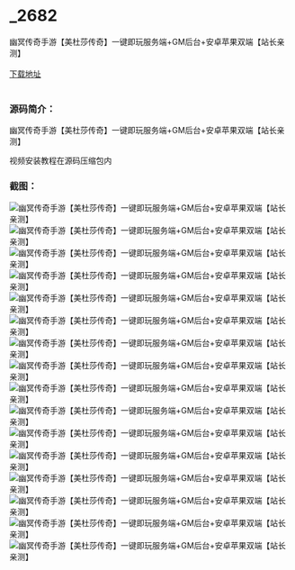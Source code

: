 # _2682
幽冥传奇手游【美杜莎传奇】一键即玩服务端+GM后台+安卓苹果双端【站长亲测】
<br/></br>
[下载地址](https://www.uuid2.com/2682.html "下载地址")
<br/></br>
<h3>源码简介：</h3>
<p>幽冥传奇手游【美杜莎传奇】一键即玩服务端+GM后台+安卓苹果双端【站长亲测】<p>
<p>视频安装教程在源码压缩包内<p>
<h3>截图：</h3>
<img src="https://www.uuid2.com/wp-content/uploads/img/202111/102ee98312.png" alt="幽冥传奇手游【美杜莎传奇】一键即玩服务端+GM后台+安卓苹果双端【站长亲测】"><img src="https://www.uuid2.com/wp-content/uploads/img/202111/86f76be461.png" alt="幽冥传奇手游【美杜莎传奇】一键即玩服务端+GM后台+安卓苹果双端【站长亲测】"><img src="https://www.uuid2.com/wp-content/uploads/img/202111/57f0a85783.png" alt="幽冥传奇手游【美杜莎传奇】一键即玩服务端+GM后台+安卓苹果双端【站长亲测】"><img src="https://www.uuid2.com/wp-content/uploads/img/202111/a55909e340.png" alt="幽冥传奇手游【美杜莎传奇】一键即玩服务端+GM后台+安卓苹果双端【站长亲测】"><img src="https://www.uuid2.com/wp-content/uploads/img/202111/fbfe742106.png" alt="幽冥传奇手游【美杜莎传奇】一键即玩服务端+GM后台+安卓苹果双端【站长亲测】"><img src="https://www.uuid2.com/wp-content/uploads/img/202111/a4928fc993.png" alt="幽冥传奇手游【美杜莎传奇】一键即玩服务端+GM后台+安卓苹果双端【站长亲测】"><img src="https://www.uuid2.com/wp-content/uploads/img/202111/c030c53265.png" alt="幽冥传奇手游【美杜莎传奇】一键即玩服务端+GM后台+安卓苹果双端【站长亲测】"><img src="https://www.uuid2.com/wp-content/uploads/img/202111/5495461165.png" alt="幽冥传奇手游【美杜莎传奇】一键即玩服务端+GM后台+安卓苹果双端【站长亲测】"><img src="https://www.uuid2.com/wp-content/uploads/img/202111/6299081523.png" alt="幽冥传奇手游【美杜莎传奇】一键即玩服务端+GM后台+安卓苹果双端【站长亲测】"><img src="https://www.uuid2.com/wp-content/uploads/img/202111/8225fdf534.png" alt="幽冥传奇手游【美杜莎传奇】一键即玩服务端+GM后台+安卓苹果双端【站长亲测】"><img src="https://www.uuid2.com/wp-content/uploads/img/202111/5dc7f1a133.png" alt="幽冥传奇手游【美杜莎传奇】一键即玩服务端+GM后台+安卓苹果双端【站长亲测】"><img src="https://www.uuid2.com/wp-content/uploads/img/202111/c2219e7226.png" alt="幽冥传奇手游【美杜莎传奇】一键即玩服务端+GM后台+安卓苹果双端【站长亲测】"><img src="https://www.uuid2.com/wp-content/uploads/img/202111/b957800565.png" alt="幽冥传奇手游【美杜莎传奇】一键即玩服务端+GM后台+安卓苹果双端【站长亲测】"><img src="https://www.uuid2.com/wp-content/uploads/img/202111/f84de40912.png" alt="幽冥传奇手游【美杜莎传奇】一键即玩服务端+GM后台+安卓苹果双端【站长亲测】"><img src="https://www.uuid2.com/wp-content/uploads/img/202111/17391fe314.png" alt="幽冥传奇手游【美杜莎传奇】一键即玩服务端+GM后台+安卓苹果双端【站长亲测】"><img src="https://www.uuid2.com/wp-content/uploads/img/202111/456ceaf976.png" alt="幽冥传奇手游【美杜莎传奇】一键即玩服务端+GM后台+安卓苹果双端【站长亲测】">
